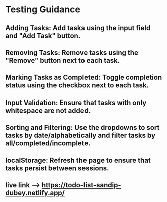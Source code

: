 # Testing Guidance
## Adding Tasks: Add tasks using the input field and "Add Task" button.
## Removing Tasks: Remove tasks using the "Remove" button next to each task.
## Marking Tasks as Completed: Toggle completion status using the checkbox next to each task.
## Input Validation: Ensure that tasks with only whitespace are not added.
## Sorting and Filtering: Use the dropdowns to sort tasks by date/alphabetically and filter tasks by all/completed/incomplete.
## localStorage: Refresh the page to ensure that tasks persist between sessions.

## live link --> https://todo-list-sandip-dubey.netlify.app/